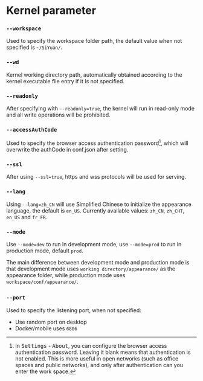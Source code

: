 # Kernel parameter

### `--workspace`

Used to specify the workspace folder path, the default value when not specified is `~/SiYuan/`.

### `--wd`

Kernel working directory path, automatically obtained according to the kernel executable file entry if it is not specified.

### `--readonly`

After specifying with `--readonly=true`, the kernel will run in read-only mode and all write operations will be prohibited.

### `--accessAuthCode`

Used to specify the browser access authentication password[^1], which will overwrite the authCode in conf.json after setting.

### `--ssl`

After using `--ssl=true`, https and wss protocols will be used for serving.

### `--lang`

Using `--lang=zh_CN` will use Simplified Chinese to initialize the appearance language, the default is `en_US`. Currently available values: `zh_CN`, `zh_CHT`, `en_US` and `fr_FR`.

### `--mode`

Use `--mode=dev` to run in development mode, use `--mode=prod` to run in production mode, default `prod`.

The main difference between development mode and production mode is that development mode uses `working directory/appearance/` as the appearance folder, while production mode uses `workspace/conf/appearance/`.

### `--port`​

Used to specify the listening port, when not specified:

- Use random port on desktop
- Docker/mobile uses `6806`​

[^1]: In <kbd>Settings</kbd> - <kbd>About</kbd>, you can configure the browser access authentication password. Leaving it blank means that authentication is not enabled. This is more useful in open networks (such as office spaces and public networks), and only after authentication can you enter the work space.
